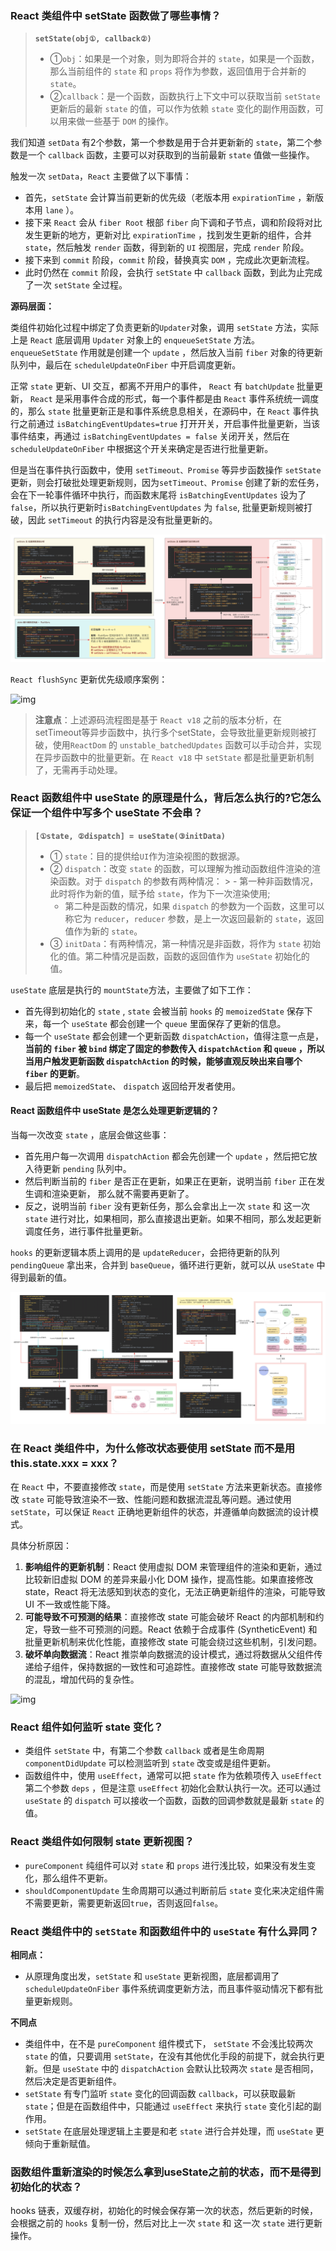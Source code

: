 ### React 类组件中 setState 函数做了哪些事情？

> **`setState(obj①, callback②)`**
>
> -  ①`obj`：如果是一个对象，则为即将合并的 `state`，如果是一个函数，那么当前组件的 `state` 和 `props` 将作为参数，返回值用于合并新的 `state`。
> -  ②`callback`：是一个函数，函数执行上下文中可以获取当前 `setState` 更新后的最新 `state` 的值，可以作为依赖 `state` 变化的副作用函数，可以用来做一些基于 `DOM` 的操作。

我们知道 `setData` 有2个参数，第一个参数是用于合并更新新的 `state`，第二个参数是一个 `callback` 函数，主要可以对获取到的当前最新 `state` 值做一些操作。

触发一次 `setData`，`React` 主要做了以下事情：

- 首先，`setState` 会计算当前更新的优先级（老版本用 `expirationTime` ，新版本用 `lane` ）。
- 接下来 `React` 会从 `fiber Root` 根部 `fiber` 向下调和子节点，调和阶段将对比发生更新的地方，更新对比 `expirationTime` ，找到发生更新的组件，合并 `state`，然后触发 `render` 函数，得到新的 `UI` 视图层，完成 `render` 阶段。
- 接下来到 `commit` 阶段，`commit` 阶段，替换真实 `DOM` ，完成此次更新流程。
- 此时仍然在 `commit` 阶段，会执行 `setState` 中 `callback` 函数，到此为止完成了一次 `setState` 全过程。

**源码层面：**

类组件初始化过程中绑定了负责更新的`Updater`对象，调用 `setState` 方法，实际上是 `React` 底层调用 `Updater` 对象上的 `enqueueSetState` 方法。 `enqueueSetState` 作用就是创建一个 `update` ，然后放入当前 `fiber` 对象的待更新队列中，最后在 `scheduleUpdateOnFiber` 中开启调度更新。

正常 `state` 更新、UI 交互，都离不开用户的事件， `React` 有 `batchUpdate` 批量更新， `React` 是采用事件合成的形式，每一个事件都是由 `React` 事件系统统一调度的，那么 `state` 批量更新正是和事件系统息息相关，在源码中，在 `React` 事件执行之前通过 `isBatchingEventUpdates=true` 打开开关，开启事件批量更新，当该事件结束，再通过 `isBatchingEventUpdates = false` 关闭开关，然后在 `scheduleUpdateOnFiber` 中根据这个开关来确定是否进行批量更新。

但是当在事件执行函数中，使用 `setTimeout、Promise` 等异步函数操作 `setState` 更新，则会打破批处理更新规则，因为`setTimeout、Promise` 创建了新的宏任务，会在下一轮事件循环中执行，而函数末尾将 `isBatchingEventUpdates` 设为了 `false`，所以执行更新时`isBatchingEventUpdates` 为 `false`, 批量更新规则被打破，因此 `setTimeout` 的执行内容是没有批量更新的。

<img src="./image/class-state.png">

`React flushSync` 更新优先级顺序案例：

![img](https://p.ipic.vip/2jjnvy.jpg)


> **注意点**：上述源码流程图是基于 `React v18` 之前的版本分析，在setTimeout等异步函数中，执行多个setState，会导致批量更新规则被打破，使用`ReactDom` 的 `unstable_batchedUpdates` 函数可以手动合并，实现在异步函数中的批量更新。在 `React v18` 中 `setState` 都是批量更新机制了，无需再手动处理。

### React 函数组件中 useState 的原理是什么，背后怎么执行的?它怎么保证一个组件中写多个 useState 不会串？

>  **`[①state, ②dispatch] = useState(③initData)`**
>
> - ① `state`：目的提供给`UI`作为渲染视图的数据源。
> - ② `dispatch`：改变 `state` 的函数，可以理解为推动函数组件渲染的渲染函数。对于 `dispatch` 的参数有两种情况：
    >   - 第一种非函数情况，此时将作为新的值，赋予给 `state`，作为下一次渲染使用;
>   - 第二种是函数的情况，如果 `dispatch` 的参数为一个函数，这里可以称它为 `reducer`，`reducer` 参数，是上一次返回最新的 `state`，返回值作为新的 `state`。
> - ③ `initData`：有两种情况，第一种情况是非函数，将作为 `state` 初始化的值。第二种情况是函数，函数的返回值作为 `useState` 初始化的值。

`useState` 底层是执行的 `mountState`方法，主要做了如下工作：

* 首先得到初始化的 `state` , `state` 会被当前 `hooks` 的 `memoizedState` 保存下来，每一个 `useState` 都会创建一个 `queue` 里面保存了更新的信息。
* 每一个 `useState` 都会创建一个更新函数 `dispatchAction`，值得注意一点是，**当前的 `fiber` 被 `bind` 绑定了固定的参数传入 `dispatchAction` 和 `queue` ，所以当用户触发更新函数 `dispatchAction` 的时候，能够直观反映出来自哪个 `fiber` 的更新**。
* 最后把 `memoizedState`、 `dispatch` 返回给开发者使用。

#### React 函数组件中 useState 是怎么处理更新逻辑的？

当每一次改变 `state` ，底层会做这些事：

- 首先用户每一次调用 `dispatchAction` 都会先创建一个 `update` ，然后把它放入待更新 `pending` 队列中。
- 然后判断当前的 `fiber` 是否正在更新，如果正在更新，说明当前 `fiber` 正在发生调和渲染更新， 那么就不需要再更新了。
- 反之，说明当前 `fiber` 没有更新任务，那么会拿出上一次 `state` 和 这一次 `state` 进行对比，如果相同，那么直接退出更新。如果不相同，那么发起更新调度任务，进行事件批量更新。

`hooks` 的更新逻辑本质上调用的是 `updateReducer`，会把待更新的队列 `pendingQueue` 拿出来，合并到 `baseQueue`，循环进行更新，就可以从 `useState` 中得到最新的值。

<img src="./image/function-state.png">

### 在 React 类组件中，为什么修改状态要使用 setState 而不是用 this.state.xxx = xxx？

在 `React` 中，不要直接修改 `state`，而是使用 `setState` 方法来更新状态。直接修改 `state` 可能导致渲染不一致、性能问题和数据流混乱等问题。通过使用 `setState`，可以保证 `React` 正确地更新组件的状态，并遵循单向数据流的设计模式。

具体分析原因：

1. **影响组件的更新机制**：React 使用虚拟 DOM 来管理组件的渲染和更新，通过比较新旧虚拟 DOM 的差异来最小化 DOM 操作，提高性能。如果直接修改 state，React 将无法感知到状态的变化，无法正确更新组件的渲染，可能导致 UI 不一致或性能下降。
2. **可能导致不可预测的结果**：直接修改 state 可能会破坏 React 的内部机制和约定，导致一些不可预测的问题。React 依赖于合成事件 (SyntheticEvent) 和批量更新机制来优化性能，直接修改 state 可能会绕过这些机制，引发问题。
3. **破坏单向数据流**：React 推崇单向数据流的设计模式，通过将数据从父组件传递给子组件，保持数据的一致性和可追踪性。直接修改 state 可能导致数据流的混乱，增加代码的复杂性。

![img](https://p1-juejin.byteimg.com/tos-cn-i-k3u1fbpfcp/e8d2eab837b144e9aa072e4cc3ddb5ac~tplv-k3u1fbpfcp-zoom-in-crop-mark:1512:0:0:0.awebp)

### React 组件如何监听 state 变化？

* 类组件 `setState` 中，有第二个参数 `callback` 或者是生命周期 `componentDidUpdate` 可以检测监听到 `state` 改变或是组件更新。
* 函数组件中，使用 `useEffect`，通常可以把 `state` 作为依赖项传入 `useEffect` 第二个参数 `deps` ，但是注意 `useEffect` 初始化会默认执行一次。还可以通过 `useState` 的 `dispatch` 可以接收一个函数，函数的回调参数就是最新 `state` 的值。

### React 类组件如何限制 state 更新视图？

- `pureComponent` 纯组件可以对 `state` 和 `props` 进行浅比较，如果没有发生变化，那么组件不更新。
- `shouldComponentUpdate` 生命周期可以通过判断前后 `state` 变化来决定组件需不需要更新，需要更新返回`true`，否则返回`false`。

### React 类组件中的 `setState` 和函数组件中的 `useState` 有什么异同？

**相同点：**

- 从原理角度出发，`setState` 和 `useState` 更新视图，底层都调用了 `scheduleUpdateOnFiber` 事件系统调度更新方法，而且事件驱动情况下都有批量更新规则。

**不同点**

- 类组件中，在不是 `pureComponent` 组件模式下， `setState` 不会浅比较两次 `state` 的值，只要调用 `setState`，在没有其他优化手段的前提下，就会执行更新。但是 `useState` 中的 `dispatchAction` 会默认比较两次 `state` 是否相同，然后决定是否更新组件。
- `setState` 有专门监听 `state` 变化的回调函数 `callback`，可以获取最新 `state`；但是在函数组件中，只能通过 `useEffect` 来执行 `state` 变化引起的副作用。
- `setState` 在底层处理逻辑上主要是和老 `state` 进行合并处理，而 `useState` 更倾向于重新赋值。

### 函数组件重新渲染的时候怎么拿到useState之前的状态，而不是得到初始化的状态？

hooks 链表，双缓存树，初始化的时候会保存第一次的状态，然后更新的时候，会根据之前的 `hooks` 复制一份，然后对比上一次 `state` 和 这一次 `state` 进行更新操作。
